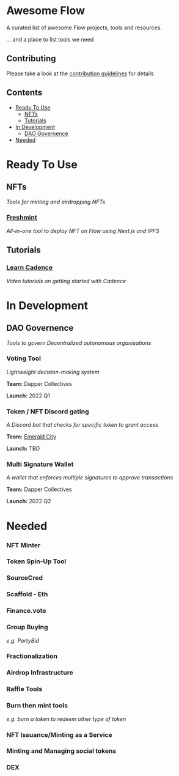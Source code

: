# Awesome Flow
A curated list of awesome Flow projects, tools and resources.

... and a place to list tools we need

## Contributing

Please take a look at the [contribution guidelines](https://github.com/mmoyes/awesome-flow/blob/main/CONTRIBUTING.md) for details

## Contents

- [Ready To Use](#ready-to-use)
    - [NFTs](#nfts)
    - [Tutorials](#tutorials)
- [In Development](#in-development)
    - [DAO Governence](#dao-governence)
- [Needed](#needed)

# Ready To Use

## NFTs
*Tools for minting and airdropping NFTs*

### [Freshmint](https://github.com/onflow/freshmint)
*All-in-one tool to deploy NFT on Flow using Next.js and IPFS*

## Tutorials

### [Learn Cadence](https://www.youtube.com/watch?v=iVevnipJbHo&list=PLvcQxi9WyGdF32YuZABVTx-t3-FsBNCN2)
*Video tutorials on getting started with Cadence*

# In Development

## DAO Governence
*Tools to govern Decentralized autonomous organisations*

### Voting Tool
*Lightweight decision-making system*

**Team:** Dapper Collectives

**Launch:** 2022 Q1

### Token / NFT Discord gating
*A Discord bot that checks for specific token to grant access*

**Team:** [Emerald City](https://discord.gg/qkKDX9mU)

**Launch:** TBD

### Multi Signature Wallet
*A wallet that enforces multiple signatures to approve transactions*

**Team:** Dapper Collectives

**Launch:** 2022 Q2

# Needed

### NFT Minter

### Token Spin-Up Tool

### SourceCred

### Scaffold - Eth

### Finance.vote

### Group Buying
*e.g. PartyBid*

### Fractionalization

### Airdrop Infrastructure

### Raffle Tools

### Burn then mint tools 
*e.g. burn a token to 
redeem other type of token*

### NFT Issuance/Minting as a Service

### Minting and Managing social tokens

### DEX
